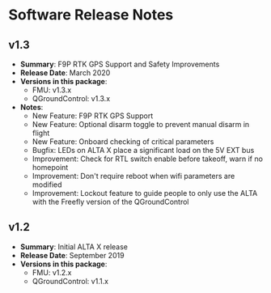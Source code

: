 # Software Release Notes

## v1.3

* **Summary**: F9P RTK GPS Support and Safety Improvements
* **Release Date**: March 2020
* **Versions in this package**: 
  * FMU: v1.3.x
  * QGroundControl: v1.3.x
* **Notes**:
  * New Feature: F9P RTK GPS Support
  * New Feature: Optional disarm toggle to prevent manual disarm in flight
  * New Feature: Onboard checking of critical parameters
  * Bugfix: LEDs on ALTA X place a significant load on the 5V EXT bus
  * Improvement: Check for RTL switch enable before takeoff, warn if no homepoint
  * Improvement: Don't require reboot when wifi parameters are modified
  * Improvement: Lockout feature to guide people to only use the ALTA with the Freefly version of the QGroundControl

## v1.2

* **Summary**: Initial ALTA X release
* **Release Date**: September 2019
* **Versions in this package**: 
  * FMU: v1.2.x
  * QGroundControl: v1.1.x



